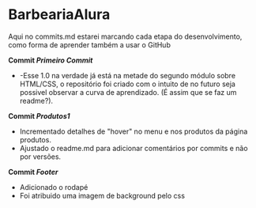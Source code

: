 # BarbeariaAlura
Aqui no commits.md estarei marcando cada etapa do desenvolvimento, como forma de aprender também a usar o GitHub

<strong>Commit <em>Primeiro Commit</em></strong>
    <ul>
        <li>-Esse 1.0 na verdade já está na metade do segundo módulo sobre HTML/CSS, o repositório foi criado com o intuito de no futuro seja possivel observar a curva de aprendizado. (É assim que se faz um readme?).</li>
    </ul>
<strong>Commit <em>Produtos1</em></strong>
    <ul>
        <li>Incrementado detalhes de "hover" no menu e nos produtos da página produtos.</li>
        <li>Ajustado o readme.md para adicionar comentários por commits e não por versões.</li>
    </ul>
<strong>Commit <em>Footer</em></strong>
    <ul>
        <li>Adicionado o rodapé</li>
        <li>Foi atribuido uma imagem de background pelo css</li>
    </ul>